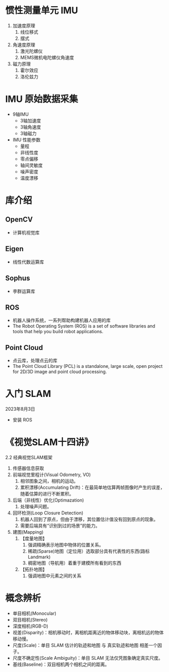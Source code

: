 # 惯性测量单元 IMU

1. 加速度原理
    1. 线位移式
    2. 摆式
2. 角速度原理
    1. 激光陀螺仪
    2. MEMS微机电陀螺仪角速度
3. 磁力原理
    1. 霍尔效应
    2. 洛伦兹力

# IMU 原始数据采集

- 9轴IMU
  - 3轴加速度
  - 3轴角速度
  - 3轴磁力
- IMU 性能参数
  - 量程
  - 非线性度
  - 零点偏移
  - 轴间灵敏度
  - 噪声密度
  - 温度漂移

# 库介绍

## OpenCV

- 计算机视觉库

## Eigen

- 线性代数运算库

## Sophus

- 李群运算库

## ROS

- 机器人操作系统，一系列帮助构建机器人应用的库
- The Robot Operating System (ROS) is a set of software libraries and tools that help you build robot applications.

## Point Cloud

- 点云库，处理点云的库
- The Point Cloud Library (PCL) is a standalone, large scale, open project for 2D/3D image and point cloud processing.

# 入门 SLAM

2023年8月3日

- 安装 ROS

# 《视觉SLAM十四讲》

2.2 经典视觉SLAM框架

1. 传感器信息获取
2. 前端视觉里程计(Visual Odometry, VO)
   1. 相邻图象之间，相机的运动。
   2. 累积漂移(Accumulating Drift)：在最简单地估算两帧图像时产生的误差，随着估算的进行不断累积。
3. 后端（非线性）优化(Optimazation)
   1. 处理噪声问题。
4. 回环检测(Loop Closure Detection)
   1. 机器人回到了原点，但由于漂移，其位置估计值没有回到原点的现象。
   2. 需要后端具有“识别到过的场景”的能力。
5. 建图(Mapping)
   1. 【度量地图】
      1. 强调精确表示地图中物体的位置关系。
      2. 稀疏(Sparse)地图（定位用）选取部分具有代表性的东西(路标Landmark)
      3. 稠密地图（导航用）着重于建模所有看到的东西
   2. 【拓扑地图】
      1. 强调地图中元素之间的关系

# 概念辨析

- 单目相机(Monocular)
- 双目相机(Stereo)
- 深度相机(RGB-D)
- 视差(Disparity)：相机移动时，离相机距离近的物体移动块，离相机远的物体移动慢。
- 尺度(Scale)：单目 SLAM 估计的轨迹和地图 与 真实轨迹和地图 相差一个因子。
- 尺度不确定性(Scale Ambiguity)：单目 SLAM 无法仅凭图象确定真实尺度。
- 基线(Baseline)：双目相机两个相机之间的距离。
